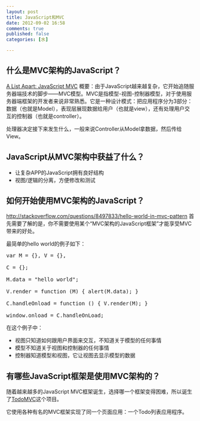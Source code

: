 ```yaml
---
layout: post
title: JavaScript和MVC
date: 2012-09-02 16:58
comments: true
published: false
categories: [水]

---
```

<h2>什么是MVC架构的JavaScript？</h2><a href="http://www.alistapart.com/articles/javascript-mvc/">A List Apart: JavaScript MVC</a>
概要：由于JavaScript越来越复杂，它开始追随服务器端技术的脚步——MVC模型。MVC是指模型-视图-控制器模型，对于使用服务器端框架的开发者来说非常熟悉。它是一种设计模式：把应用程序分为3部分：数据（也就是Model），表现层展现数据给用户（也就是view），还有处理用户交互的控制器（也就是controller）。

处理器决定接下来发生什么，一般来说Controller从Model拿数据，然后传给View。
<h2>JavaScript从MVC架构中获益了什么？</h2><ul>
	<li>让复杂APP的JavaScript拥有良好结构</li>
	<li>视图/逻辑的分离，方便修改和测试</li></ul><h2>如何开始使用MVC架构的JavaScript？</h2><a href="http://stackoverflow.com/questions/8497833/hello-world-in-mvc-pattern">http://stackoverflow.com/questions/8497833/hello-world-in-mvc-pattern</a>
首先需要了解的是，你不需要使用某个“MVC架构的JavaScript框架”才能享受MVC带来的好处。

最简单的hello world的例子如下：
<pre>var M = {}, V = {},

C = {};

M.data = "hello world"; 

V.render = function (M) { alert(M.data); } 

C.handleOnload = function () { V.render(M); } 

window.onload = C.handleOnLoad;</pre>
在这个例子中：
<ul>
	<li>视图只知道如何跟用户界面来交互，不知道关于模型的任何事情</li>
	<li>模型不知道关于视图和控制器的任何事情</li>
	<li>控制器知道模型和视图，它让视图去显示模型的数据</li></ul><h2>有哪些JavaScript框架是使用MVC架构的？</h2>
随着越来越多的JavaScript MVC框架诞生，选择哪一个框架变得困难，所以诞生了<a href="http://todomvc.com/">TodoMVC</a>这个项目。

它使用各种有名的MVC框架实现了同一个页面应用：一个Todo列表应用程序。

&nbsp;

